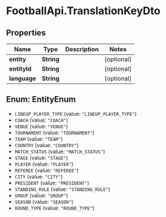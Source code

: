 # FootballApi.TranslationKeyDto

## Properties
Name | Type | Description | Notes
------------ | ------------- | ------------- | -------------
**entity** | **String** |  | [optional] 
**entityId** | **String** |  | [optional] 
**language** | **String** |  | [optional] 

<a name="EntityEnum"></a>
## Enum: EntityEnum

* `LINEUP_PLAYER_TYPE` (value: `"LINEUP_PLAYER_TYPE"`)
* `COACH` (value: `"COACH"`)
* `VENUE` (value: `"VENUE"`)
* `TOURNAMENT` (value: `"TOURNAMENT"`)
* `TEAM` (value: `"TEAM"`)
* `COUNTRY` (value: `"COUNTRY"`)
* `MATCH_STATUS` (value: `"MATCH_STATUS"`)
* `STAGE` (value: `"STAGE"`)
* `PLAYER` (value: `"PLAYER"`)
* `REFEREE` (value: `"REFEREE"`)
* `CITY` (value: `"CITY"`)
* `PRESIDENT` (value: `"PRESIDENT"`)
* `STANDING_RULE` (value: `"STANDING_RULE"`)
* `GROUP` (value: `"GROUP"`)
* `SEASON` (value: `"SEASON"`)
* `ROUND_TYPE` (value: `"ROUND_TYPE"`)

